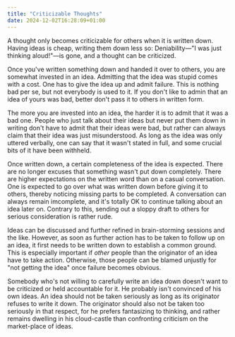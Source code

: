 ```yaml
---
title: "Criticizable Thoughts"
date: 2024-12-02T16:28:09+01:00
---
```


A thought only becomes criticizable for others when it is written down. Having
ideas is cheap, writing them down less so: Deniability—"I was just thinking 
aloud!"—is gone, and a thought can be criticized.

Once you've written something down and handed it over to others, you are somewhat
invested in an idea. Admitting that the idea was stupid comes with a cost. One
has to give the idea up and admit failure. This is nothing bad per se, but not
everybody is used to it. If you don't like to admin that an idea of yours was
bad, better don't pass it to others in written form.

The more you are invested into an idea, the harder it is to admit that it was a
bad one. People who just talk about their ideas but never put them down in
writing don't have to admit that their ideas were bad, but rather can always
claim that their idea was just misunderstood. As long as the idea was only
uttered verbally, one can say that it wasn't stated in full, and some crucial
bits of it have been withheld.

Once written down, a certain completeness of the idea is expected. There are no
longer excuses that something wasn't put down completely. There are higher
expectations on the written word than on a casual conversation. One is expected
to go over what was written down before giving it to others, thereby noticing
missing parts to be completed. A conversation can always remain imcomplete, and
it's totally OK to continue talking about an idea later on. Contrary to this,
sending out a sloppy draft to others for serious consideration is rather rude.

Ideas can be discussed and further refined in brain-storming sessions and the
like. However, as soon as further action has to be taken to follow up on an
idea, it first needs to be written down to establish a common ground. This is
especially important if _other_ people than the originator of an idea have to
take action. Otherwise, those people can be blamed unjustly for "not getting the
idea" once failure becomes obvious.

Somebody who's not willing to carefully write an idea down doesn't want to be
criticized or held accountable for it. He probably isn't convinced of his own
ideas. An idea should not be taken seriously as long as its originator refuses
to write it down. The originator should also not be taken too seriously in that
respect, for he prefers fantasizing to thinking, and rather remains dwelling in
his cloud-castle than confronting criticism on the market-place of ideas.
